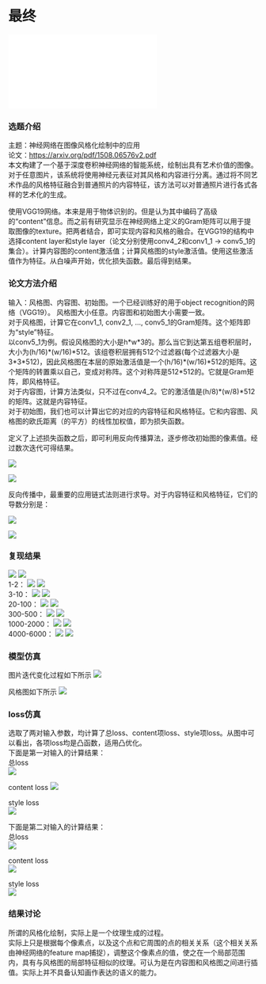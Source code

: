 # 最终

![最终报告](./FinalReport_胡一夫21821237.pdf)

### 选题介绍
主题：神经网络在图像风格化绘制中的应用  
论文：https://arxiv.org/pdf/1508.06576v2.pdf  
本文构建了一个基于深度卷积神经网络的智能系统，绘制出具有艺术价值的图像。对于任意图片，该系统将使用神经元表征对其风格和内容进行分离。通过将不同艺术作品的风格特征融合到普通照片的内容特征，该方法可以对普通照片进行各式各样的艺术化的生成。 

使用VGG19网络。本来是用于物体识别的。但是认为其中编码了高级的“content”信息。而之前有研究显示在神经网络上定义的Gram矩阵可以用于提取图像的texture。把两者结合，即可实现内容和风格的融合。在VGG19的结构中选择content layer和style layer（论文分别使用conv4_2和conv1_1 -> conv5_1的集合）。计算内容图的content激活值；计算风格图的style激活值。使用这些激活值作为特征。从白噪声开始，优化损失函数。最后得到结果。 

### 论文方法介绍
输入：风格图、内容图、初始图。一个已经训练好的用于object recognition的网络（VGG19）。 
风格图大小任意。内容图和初始图大小需要一致。 <br/>
对于风格图，计算它在conv1_1, conv2_1, ..., conv5_1的Gram矩阵。这个矩阵即为“style”特征。 <br/>
以conv5_1为例。假设风格图的大小是h\*w\*3的。那么当它到达第五组卷积层时，大小为(h/16)\*(w/16)\*512。该组卷积层拥有512个过滤器(每个过滤器大小是3\*3\*512)，因此风格图在本层的原始激活值是一个(h/16)\*(w/16)\*512的矩阵。这个矩阵的转置乘以自己，变成对称阵。这个对称阵是512\*512的。它就是Gram矩阵，即风格特征。  <br/>
对于内容图，计算方法类似，只不过在conv4_2。它的激活值是(h/8)\*(w/8)\*512的矩阵。这就是内容特征。  <br/>
对于初始图，我们也可以计算出它的对应的内容特征和风格特征。它和内容图、风格图的欧氏距离（的平方）的线性加权值，即为损失函数。 <br/>

定义了上述损失函数之后，即可利用反向传播算法，逐步修改初始图的像素值。经过数次迭代可得结果。

![](./neuralStyle.png)

![](./vgg16.png)

反向传播中，最重要的应用链式法则进行求导。对于内容特征和风格特征，它们的导数分别是：

![](./contentLoss.png)

![](./styleLoss.png)


### 复现结果
![](./results/00000.jpeg)
![](./results/9999.jpeg)
<br/>
1-2：
![](./results/0000.png)
![](./results/0001.png)
<br/>
3-10：
![](./results/0002.png)
![](./results/0010.png)
<br/>
20-100：
![](./results/0020.png)
![](./results/0100.png)
<br/>
300-500：
![](./results/0300.png)
![](./results/0500.png)
<br/>
1000-2000：
![](./results/1000.png)
![](./results/2000.png)
<br/>
4000-6000：
![](./results/4000.png)
![](./results/6000.png)

### 模型仿真
图片迭代变化过程如下所示
![](./results/modelSimulation/modelSimulation.gif)

风格图如下所示 
![](./results/modelSimulation/style.jpg)
### loss仿真
选取了两对输入参数，均计算了总loss、content项loss、style项loss。从图中可以看出，各项loss均是凸函数，适用凸优化。  
下面是第一对输入的计算结果：  
总loss  
![](./results/modelSimulation/loss.jpg)

content loss
![](./results/modelSimulation/content_loss.jpg)

style loss  
![](./results/modelSimulation/style_loss.jpg)

下面是第二对输入的计算结果：  
总loss  
![](./results/modelSimulation/loss2.jpg)

content loss  
![](./results/modelSimulation/content_loss2.jpg)

style loss  
![](./results/modelSimulation/style_loss2.jpg)


### 结果讨论
所谓的风格化绘制，实际上是一个纹理生成的过程。<br/>
实际上只是根据每个像素点，以及这个点和它周围的点的相关关系（这个相关关系由神经网络的feature map捕捉），调整这个像素点的值，使之在一个局部范围内，具有与风格图的局部特征相似的纹理。可认为是在内容图和风格图之间进行插值。实际上并不具备认知画作表达的语义的能力。

